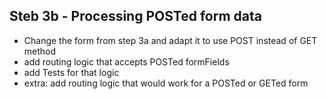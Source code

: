Steb 3b - Processing POSTed form data
-------------------------------------

 * Change the form from step 3a and adapt it to use POST instead of GET method
 * add routing logic that accepts POSTed formFields
 * add Tests for that logic
 * extra: add routing logic that would work for a POSTed or GETed form
